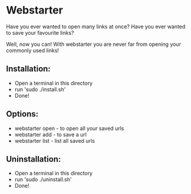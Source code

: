 Webstarter
==========

Have you ever wanted to open many links at once?
Have you ever wanted to save your favourite links?

Well, now you can!
With webstarter you are never far from opening your commonly used links!


## Installation:
* Open a terminal in this directory
* run 'sudo ./install.sh'
* Done!

## Options:
* webstarter open - to open all your saved urls
* webstarter add <url> - to save a url
* webstarter list - list all saved urls

## Uninstallation:
* Open a terminal in this directory
* run 'sudo ./uninstall.sh'
* Done!
